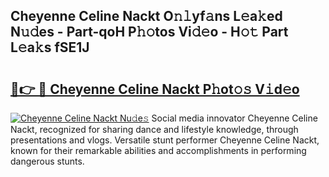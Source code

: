 ## Cheyenne Celine Nackt O𝚗𝚕yf𝚊ns L𝚎a𝚔ed N𝚞𝚍es - Part-qoH P𝚑𝚘tos Vi𝚍𝚎o - H𝚘𝚝 Part L𝚎a𝚔s fSE1J

# <h2><a href="http://kff1bva.oniu.top/?m=Cheyenne+Celine+Nackt">🔗👉 🔴 Cheyenne Celine Nackt P𝚑ot𝚘𝚜 V𝚒d𝚎o</a></h2>

[![Cheyenne Celine Nackt Nu𝚍e𝚜](https://i.imgur.com/0qMVB7G.gif)](http://kff1bva.oniu.top/?m=Cheyenne+Celine+Nackt)
Social media innovator Cheyenne Celine Nackt, recognized for sharing dance and lifestyle knowledge, through presentations and vlogs. Versatile stunt performer Cheyenne Celine Nackt, known for their remarkable abilities and accomplishments in performing dangerous stunts.  
